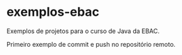 # exemplos-ebac
Exemplos de projetos para o curso de Java da EBAC.

Primeiro exemplo de commit e push no repositório remoto.

